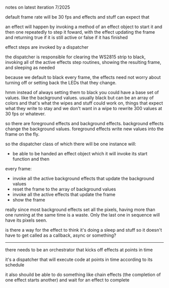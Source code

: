 

notes on latest iteration 7/2025

default frame rate will be 30 fps and effects and stuff can expect that

an effect will happen by invoking a method of an effect object to start it and then one repeatedly to step it foward, with the effect updating the frame and returning true if it is still active or false if it has finished

effect steps are invoked by a dispatcher

the dispatcher is responsible for clearing the WS2815 strip to black, invoking all of the active effects step routines, showing the resulting frame, and sleeping as needed

because we default to black every frame, the effects need not worry about turning off or setting back the LEDs that they change.

hmm instead of always setting them to black you could have a base set of values.  like the background values.  usually black but can be an array of colors and that's what the wipes and stuff could work on, things that expect what they write to stay and we don't want in a wipe to rewrite 300 values at 30 fps or whatever.

so there are foreground effects and background effects.  background effects change the background values.
foreground effects write new values into the frame on the fly.


so the dispatcher class of which there will be one instance will:
- be able to be handed an effect object which it will invoke its start function and then

every frame:
- invoke all the active background effects that update the background values
- reset the frame to the array of background values
- invoke all the active effects that update the frame
- show the frame

really since most background effects set all the pixels, having more than one running at the same time is a waste.  Only the last one in sequence will have its pixels seen.

is there a way for the effect to think it's doing a sleep and stuff so it doesn't have to get called as a callback, async or something?



------

there needs to be an orchestrator that kicks off effects at points in time

it's a dispatcher that will execute code at points in time according to its schedule

it also shouild be able to do something like chain effects (the completion of one effect starts another) and wait for an effect to complete





